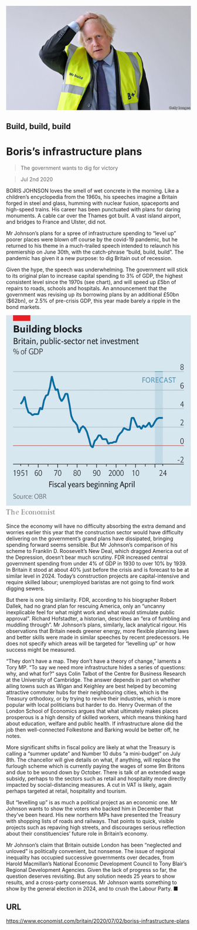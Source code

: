 ![](./images/20200704_BRP501.jpg)

## Build, build, build

# Boris’s infrastructure plans

> The government wants to dig for victory

> Jul 2nd 2020

BORIS JOHNSON loves the smell of wet concrete in the morning. Like a children’s encyclopedia from the 1960s, his speeches imagine a Britain forged in steel and glass, humming with nuclear fusion, spaceports and high-speed trains. His career has been punctuated with plans for daring monuments. A cable car over the Thames got built. A vast island airport, and bridges to France and Ulster, did not.

Mr Johnson’s plans for a spree of infrastructure spending to “level up” poorer places were blown off course by the covid-19 pandemic, but he returned to his theme in a much-trailed speech intended to relaunch his premiership on June 30th, with the catch-phrase “build, build, build”. The pandemic has given it a new purpose: to dig Britain out of recession.

Given the hype, the speech was underwhelming. The government will stick to its original plan to increase capital spending to 3% of GDP, the highest consistent level since the 1970s (see chart), and will speed up £5bn of repairs to roads, schools and hospitals. An announcement that the government was revising up its borrowing plans by an additional £50bn ($62bn), or 2.5% of pre-crisis GDP, this year made barely a ripple in the bond markets.



![](./images/20200704_BRC289_0.png)

Since the economy will have no difficulty absorbing the extra demand and worries earlier this year that the construction sector would have difficulty delivering on the government’s grand plans have dissipated, bringing spending forward seems sensible. But Mr Johnson’s comparison of his scheme to Franklin D. Roosevelt’s New Deal, which dragged America out of the Depression, doesn’t bear much scrutiny. FDR increased central government spending from under 4% of GDP in 1930 to over 10% by 1939. In Britain it stood at about 40% just before the crisis and is forecast to be at similar level in 2024. Today’s construction projects are capital-intensive and require skilled labour; unemployed baristas are not going to find work digging sewers.

But there is one big similarity. FDR, according to his biographer Robert Dallek, had no grand plan for rescuing America, only an “uncanny inexplicable feel for what might work and what would stimulate public approval”. Richard Hofstadter, a historian, describes an “era of fumbling and muddling through”. Mr Johnson’s plans, similarly, lack analytical rigour. His observations that Britain needs greener energy, more flexible planning laws and better skills were made in similar speeches by recent predecessors. He does not specify which areas will be targeted for “levelling up” or how success might be measured.

“They don’t have a map. They don’t have a theory of change,” laments a Tory MP. “To say we need more infrastructure hides a series of questions: why, and what for?” says Colin Talbot of the Centre for Business Research at the University of Cambridge. The answer depends in part on whether ailing towns such as Wigan and Keighley are best helped by becoming attractive commuter hubs for their neighbouring cities, which is the Treasury orthodoxy, or by trying to revive their industries, which is more popular with local politicians but harder to do. Henry Overman of the London School of Economics argues that what ultimately makes places prosperous is a high density of skilled workers, which means thinking hard about education, welfare and public health. If infrastructure alone did the job then well-connected Folkestone and Barking would be better off, he notes.

More significant shifts in fiscal policy are likely at what the Treasury is calling a “summer update” and Number 10 dubs “a mini-budget” on July 8th. The chancellor will give details on what, if anything, will replace the furlough scheme which is currently paying the wages of some 9m Britons and due to be wound down by October. There is talk of an extended wage subsidy, perhaps to the sectors such as retail and hospitality more directly impacted by social-distancing measures. A cut in VAT is likely, again perhaps targeted at retail, hospitality and tourism.

But “levelling up” is as much a political project as an economic one. Mr Johnson wants to show the voters who backed him in December that they’ve been heard. His new northern MPs have presented the Treasury with shopping lists of roads and railways. That points to quick, visible projects such as repaving high streets, and discourages serious reflection about their constituencies’ future role in Britain’s economy.

Mr Johnson’s claim that Britain outside London has been “neglected and unloved” is politically convenient, but nonsense. The issue of regional inequality has occupied successive governments over decades, from Harold Macmillan’s National Economic Development Council to Tony Blair’s Regional Development Agencies. Given the lack of progress so far, the question deserves revisiting. But any solution needs 25 years to show results, and a cross-party consensus. Mr Johnson wants something to show by the general election in 2024, and to crush the Labour Party. ■

## URL

https://www.economist.com/britain/2020/07/02/boriss-infrastructure-plans
